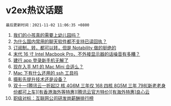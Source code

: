 # v2ex热议话题

`最后更新时间：2021-11-02 11:06:35 +0800`

1. [我们的小孩真的需要上幼儿园吗？](https://www.v2ex.com/t/812085)
1. [为什么国内常用的聊天软件都不支持已读回执？](https://www.v2ex.com/t/812110)
1. [订阅制，转，都可以转，但是 Notability 做的挺绝的](https://www.v2ex.com/t/812296)
1. [末代 16 寸 Intel Macbook Pro，不外接显示器的话噪音有多糟？](https://www.v2ex.com/t/812121)
1. [建行 app 登录新手机无解了](https://www.v2ex.com/t/812314)
1. [现在入手 M1 的 Mac Mini 合适么？](https://www.v2ex.com/t/812123)
1. [Mac 下有什么还用的 ssh 工具吗](https://www.v2ex.com/t/812272)
1. [摄影先提升技术还是设备？](https://www.v2ex.com/t/812143)
1. [双十一[腾讯云一折起]2 核 4G6M 三年仅 168 四核 8G5M 三年 798[新老老身份都可上车][有香港海外等特惠][腾讯云官方特价][有海外特惠]良心云](https://www.v2ex.com/t/812339)
1. [职级对标：互联网公司研发岗薪酬排行榜](https://www.v2ex.com/t/812083)

